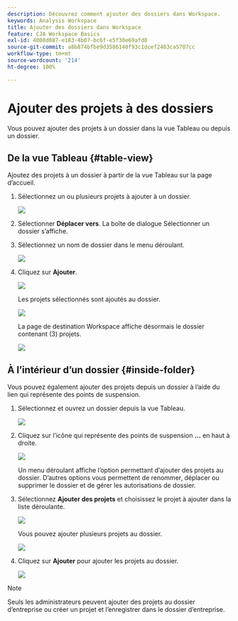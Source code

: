 ```yaml
---
description: Découvrez comment ajouter des dossiers dans Workspace.
keywords: Analysis Workspace
title: Ajouter des dossiers dans Workspace
feature: CJA Workspace Basics
exl-id: 4008d087-e183-4b07-bc6f-e5f30e69afd8
source-git-commit: a8b874bfbe9d3586140f93c1dcef2403ca5707cc
workflow-type: tm+mt
source-wordcount: '214'
ht-degree: 100%

---
```


# Ajouter des projets à des dossiers

Vous pouvez ajouter des projets à un dossier dans la vue Tableau ou depuis un dossier.

## De la vue Tableau {#table-view}

Ajoutez des projets à un dossier à partir de la vue Tableau sur la page d’accueil.

1. Sélectionnez un ou plusieurs projets à ajouter à un dossier.

   ![](/help/analysis-workspace/build-workspace-project/assets/move-tv-selected.png)

1. Sélectionner **Déplacer vers**. La boîte de dialogue Sélectionner un dossier s’affiche.

1. Sélectionnez un nom de dossier dans le menu déroulant.

   ![](/help/analysis-workspace/build-workspace-project/assets/move-select-folder.png)

1. Cliquez sur **Ajouter**.

   ![](/help/analysis-workspace/build-workspace-project/assets/move-add.png)

   Les projets sélectionnés sont ajoutés au dossier.

   ![](/help/analysis-workspace/build-workspace-project/assets/move-projects-added.png)

   La page de destination Workspace affiche désormais le dossier contenant (3) projets.

   ![](/help/analysis-workspace/build-workspace-project/assets/move-folders-updated.png)

## À l’intérieur d’un dossier {#inside-folder}

Vous pouvez également ajouter des projets depuis un dossier à l’aide du lien qui représente des points de suspension.

1. Sélectionnez et ouvrez un dossier depuis la vue Tableau.

   ![](/help/analysis-workspace/build-workspace-project/assets/move-open-folder.png)

1. Cliquez sur l’icône qui représente des points de suspension **...** en haut à droite.

   ![](/help/analysis-workspace/build-workspace-project/assets/add-projects-elipsis.png)

   Un menu déroulant affiche l’option permettant d’ajouter des projets au dossier. D’autres options vous permettent de renommer, déplacer ou supprimer le dossier et de gérer les autorisations de dossier.

1. Sélectionnez **Ajouter des projets** et choisissez le projet à ajouter dans la liste déroulante.

   ![](/help/analysis-workspace/build-workspace-project/assets/select-add-projects.png)

   Vous pouvez ajouter plusieurs projets au dossier.

   ![](/help/analysis-workspace/build-workspace-project/assets/move-add-multiple-projects.png)

1. Cliquez sur **Ajouter** pour ajouter les projets au dossier.

   ![](/help/analysis-workspace/build-workspace-project/assets/move-added-items.png)


>[!NOTE]
>
>Seuls les administrateurs peuvent ajouter des projets au dossier d’entreprise ou créer un projet et l’enregistrer dans le dossier d’entreprise.
